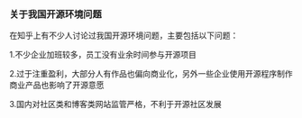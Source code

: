 ### 关于我国开源环境问题

在知乎上有不少人讨论过我国开源环境问题，主要包括以下问题：

1.不少企业加班较多，员工没有业余时间参与开源项目

2.过于注重盈利，大部分人有作品也偏向商业化，另外一些企业使用开源程序制作商业产品也影响了开源意愿

3.国内对社区类和博客类网站监管严格，不利于开源社区发展